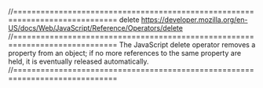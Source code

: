 //=============================================================================
delete
https://developer.mozilla.org/en-US/docs/Web/JavaScript/Reference/Operators/delete
//=============================================================================
The JavaScript delete operator removes a property from an object; if no more
references to the same property are held, it is eventually released automatically.
//=============================================================================
